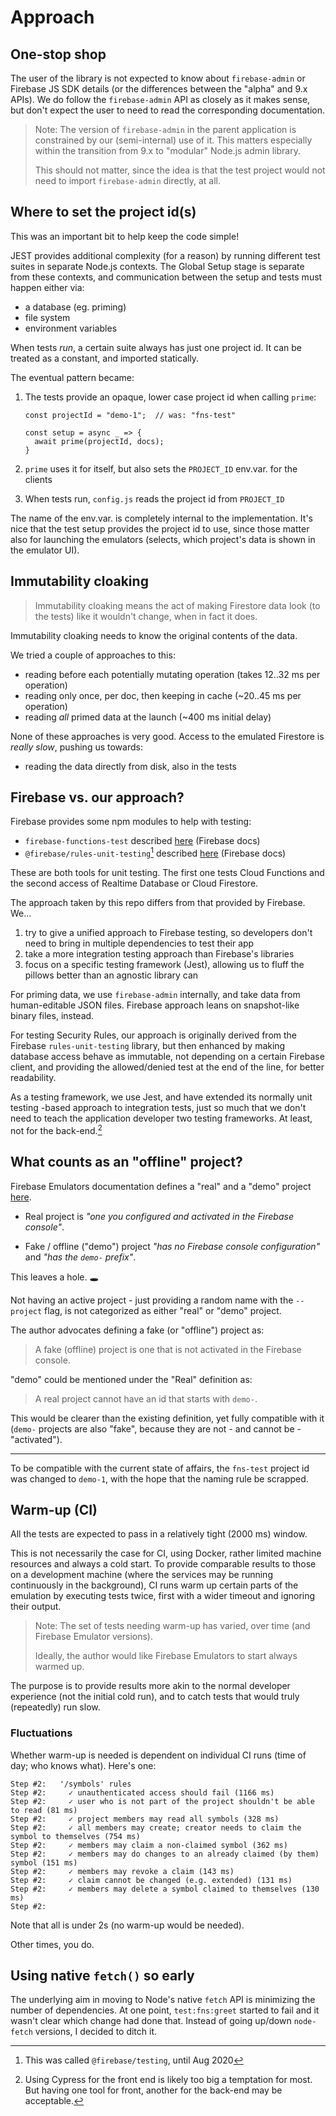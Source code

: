 # Approach

## One-stop shop

The user of the library is not expected to know about `firebase-admin` or Firebase JS SDK details (or the differences between the "alpha" and 9.x APIs). We do follow the `firebase-admin` API as closely as it makes sense, but don't expect the user to need to read the corresponding documentation.

>Note: The version of `firebase-admin` in the parent application is constrained by our (semi-internal) use of it. This matters especially within the transition from 9.x to "modular" Node.js admin library.
>
>This should not matter, since the idea is that the test project would not need to import `firebase-admin` directly, at all.


<!-- phasing out...
## Where to prime the data

This is very self-evident, in hindsight.

During development, functions test data was primed *at the launch of the emulator*. 

Now, tests themselves prime the data as part of their setup. This means:

- running tests is consistent - they always have the same initial dataset
- one can change the dataset (this happens rarely, but..) and not need to restart the emulators

You probably should stick with this setup.
-->

## Where to set the project id(s)

This was an important bit to help keep the code simple!

JEST provides additional complexity (for a reason) by running different test suites in separate Node.js contexts. The Global Setup stage is separate from these contexts, and communication between the setup and tests must happen either via:

- a database (eg. priming)
- file system
- environment variables

When tests *run*, a certain suite always has just one project id. It can be treated as a constant, and imported statically.

The eventual pattern became:

1. The tests provide an opaque, lower case project id when calling `prime`:

   ```
   const projectId = "demo-1";  // was: "fns-test"
   
   const setup = async _ => {
     await prime(projectId, docs);
   }
   ```

2. `prime` uses it for itself, but also sets the `PROJECT_ID` env.var. for the clients
3. When tests run, `config.js` reads the project id from `PROJECT_ID`

The name of the env.var. is completely internal to the implementation. It's nice that the test setup provides the project id to use, since those matter also for launching the emulators (selects, which project's data is shown in the emulator UI).


## Immutability cloaking

>Immutability cloaking means the act of making Firestore data look (to the tests) like it wouldn't change, when in fact it does.

Immutability cloaking needs to know the original contents of the data.

We tried a couple of approaches to this:

- reading before each potentially mutating operation (takes 12..32 ms per operation)
- reading only once, per doc, then keeping in cache (~20..45 ms per operation) <!-- no idea why the timing is different than above -->
- reading *all* primed data at the launch (~400 ms initial delay)

None of these approaches is very good. Access to the emulated Firestore is *really slow*, pushing us towards:

- reading the data directly from disk, also in the tests


## Firebase vs. our approach?

Firebase provides some npm modules to help with testing:

- `firebase-functions-test` described [here](https://firebase.google.com/docs/functions/unit-testing) (Firebase docs)
- `@firebase/rules-unit-testing`[^1] described [here](https://firebase.google.com/docs/rules/unit-tests) (Firebase docs)

[^1]: This was called `@firebase/testing`, until Aug 2020

These are both tools for unit testing. The first one tests Cloud Functions and the second access of Realtime Database or Cloud Firestore.

The approach taken by this repo differs from that provided by Firebase. We...

1. try to give a unified approach to Firebase testing, so developers don't need to bring in multiple dependencies to test their app
2. take a more integration testing approach than Firebase's libraries 
3. focus on a specific testing framework (Jest), allowing us to fluff the pillows better than an agnostic library can

For priming data, we use `firebase-admin` internally, and take data from human-editable JSON files. Firebase approach leans on snapshot-like binary files, instead.

For testing Security Rules, our approach is originally derived from the Firebase `rules-unit-testing` library, but then enhanced by making database access behave as immutable, not depending on a certain Firebase client, and providing the allowed/denied test at the end of the line, for better readability.

As a testing framework, we use Jest, and have extended its normally unit testing -based approach to integration tests, just so much that we don't need to teach the application developer two testing frameworks. At least, not for the back-end.[^2]

[^2]: Using Cypress for the front end is likely too big a temptation for most. But having one tool for front, another for the back-end may be acceptable.


## What counts as an "offline" project?

Firebase Emulators documentation defines a "real" and a "demo" project [here](https://firebase.google.cn/docs/emulator-suite/connect_functions?hl=en&%3Bauthuser=3&authuser=3#choose_a_firebase_project).

- Real project is *"one you configured and activated in the Firebase console"*.

- Fake / offline ("demo") project *"has no Firebase console configuration"* and *"has the `demo-` prefix"*.

This leaves a hole. 🕳 

Not having an active project - just providing a random name with the `--project` flag, is not categorized as either "real" or "demo" project.

The author advocates defining a fake (or "offline") project as:

>A fake (offline) project is one that is not activated in the Firebase console.

"demo" could be mentioned under the "Real" definition as:

>A real project cannot have an id that starts with `demo-`.

This would be clearer than the existing definition, yet fully compatible with it (`demo-` projects are also "fake", because they are not - and cannot be - "activated").

---

To be compatible with the current state of affairs, the `fns-test` project id was changed to `demo-1`, with the hope that the naming rule be scrapped.


## Warm-up (CI)

All the tests are expected to pass in a relatively tight (2000 ms) window.

This is not necessarily the case for CI, using Docker, rather limited machine resources and always a cold start. To provide comparable results to those on a development machine (where the services may be running continuously in the background), CI runs warm up certain parts of the emulation by executing tests twice, first with a wider timeout and ignoring their output.

>Note: The set of tests needing warm-up has varied, over time (and Firebase Emulator versions). 
>
>Ideally, the author would like Firebase Emulators to start always warmed up.

The purpose is to provide results more akin to the normal developer experience (not the initial cold run), and to catch tests that would truly (repeatedly) run slow.

### Fluctuations

Whether warm-up is needed is dependent on individual CI runs (time of day; who knows what). Here's one:

```
Step #2:   '/symbols' rules
Step #2:     ✓ unauthenticated access should fail (1166 ms)
Step #2:     ✓ user who is not part of the project shouldn't be able to read (81 ms)
Step #2:     ✓ project members may read all symbols (328 ms)
Step #2:     ✓ all members may create; creator needs to claim the symbol to themselves (754 ms)
Step #2:     ✓ members may claim a non-claimed symbol (362 ms)
Step #2:     ✓ members may do changes to an already claimed (by them) symbol (151 ms)
Step #2:     ✓ members may revoke a claim (143 ms)
Step #2:     ✓ claim cannot be changed (e.g. extended) (131 ms)
Step #2:     ✓ members may delete a symbol claimed to themselves (130 ms)
Step #2: 
```

Note that all is under 2s (no warm-up would be needed).

Other times, you do.


## Using native `fetch()` so early

The underlying aim in moving to Node's native `fetch` API is minimizing the number of dependencies. At one point, `test:fns:greet` started to fail and it wasn't clear which change had done that. Instead of going up/down `node-fetch` versions, I decided to ditch it.
